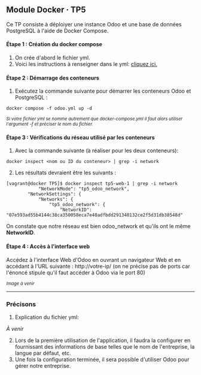 ## Module Docker · TP5

Ce TP consiste à déploiyer une instance Odoo et une base de données PostgreSQL à l'aide de Docker Compose.

#### Étape 1 : Création du docker compose

1. On crée d'abord le fichier yml.
2. Voici les instructions à renseigner dans le yml: [cliquez ici.](https://github.com/MozkaGit/devops-bootcamp-docker/blob/f6b59e65115c8f3e156b49702e714f7b6efcf48a/TP5/odoo.yml)

#### Étape 2 : Démarrage des conteneurs
1. Exécutez la commande suivante pour démarrer les conteneurs Odoo et PostgreSQL : 

```docker compose -f odoo.yml up -d```

<sub>*Si votre fichier yml se nomme autrement que docker-compose.yml il faut alors utiliser l'argument -f et préciser le nom du fichier.*<sub>

#### Étape 3 : Vérifications du réseau utilisé par les conteneurs

1. Avec la commande suivante (à réaliser pour les deux conteneurs):

`docker inspect <nom ou ID du conteneur> | grep -i network`

2. Les résultats devraient être les suivants :

```
[vagrant@docker TP5]$ docker inspect tp5-web-1 | grep -i network
            "NetworkMode": "tp5_odoo_network",
        "NetworkSettings": {
            "Networks": {
                "tp5_odoo_network": {
                    "NetworkID": "07e593ad55b4144c38ca350058eca7e40adfbdd291340132ce2f5d31db38548d"
```

On constate que notre réseau est bien odoo_network et qu'ils ont le même **NetworkID**.

#### Étape 4 : Accès à l'interface web

Accédez à l'interface Web d'Odoo en ouvrant un navigateur Web et en accédant à l'URL suivante : http://votre-ip/ (on ne précise pas de ports car l'énoncé stipule qu'il faut accéder à Odoo via le port 80)

*<small>Image à venir</small>*


----

### Précisons

1. Explication du fichier yml:

*À venir*

2. Lors de la première utilisation de l'application, il faudra la configurer en fournissant des informations de base telles que le nom de l'entreprise, la langue par défaut, etc.
3. Une fois la configuration terminée, il sera possible d'utiliser Odoo pour gérer notre entreprise.